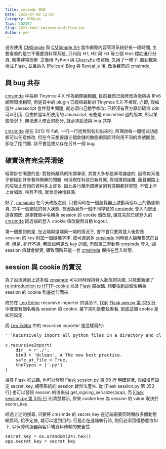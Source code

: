 ```yaml
---
Title: cmsimde 修改
Date: 2021-07-08 12:00
Category: KMOLab
Tags: 202107
Slug: 2021-kmol-cmsimde-modification
Author: yen
---
```


過去使用 [CMSimple] 與 [CMSimple XH] 當作網際內容管理系統好長一段時間, 主要看重的是它不需要資料庫系統, 只利用 Ｈ1, H2 與 H3 等三個 html 標註進行分頁, 架構非常簡單. 之後用 Python 與 [CherryPy] 改寫後, 又用了一陣子, 直到框架換成 [Flask], 並且納入 [Pelican] Blog 與 [Reveal.js] 後, 改為目前的 [cmsimde].

<!-- PELICAN_END_SUMMARY -->

與 bug 共存
----

[cmsimde] 中採用 Tinymce 4.X 作為網際編輯器, 目前雖然已經修改為能夠與 IPv6 網際環境相容, 但是其中的 plugin 已經與最新的 Tinymce 5.X 不相容, 亦即, 假如這些 Javascript 套件發生問題, 就必須自己動手修改. 已經沒有官方原始碼或 cdn 可以引用. 但由於當年所使用的 Javascript, 有些是 minimized 過的版本, 所以某些情況下, 無法進入修正的部分, 就必須設法與 bug 共存.

[cmsimde] 是在 2013 年 Fall, 一行一行從無到有刻出來的, 照理說每一個程式功能都可以任意修改, 但在今天想要讓三個倉儲的動態網頁同時利用不同的埠號開啟, 卻吃了閉門羹. 該不會這裡又存在另外一個 bug.

確實沒有完全弄清楚
----

經常掛在嘴邊的是: 對技術越熟的所謂專家, 其實大多都是非常謙虛的. 因為每天幾乎都碰到許多暫時無解的問題. 何況現在科技日新月異, 真相撲朔迷離, 而且網路上的垃圾比有用的資料多上許多, 因此各行業所謂專家的有效期都非常短. 不管上不上台唱歌, 稍有不慎, 就會從神壇跌落.

好了, [cmsimde] 在今天改版之前, 只要同時在一個瀏覽器上啟動兩個以上的動態網頁, 其中一個網站的登入狀態, 會因為另外一個不同埠號的 [cmsimde] 登入而退出. 追查原因, 是瀏覽器中名稱為 session 的 cookie 值改變, 讓其先前已經登入的  [cmsimde] 因近端的登入 cookie 值改變而自動 logout.

第一個想到的是, 在近端與遠端同一端的情況下, 會不會只要將登入後對應 session 的 key 附加一個隨機字串, 或可達到多 [cmsimde] 同時登入編輯模式的目標. 但是, 卻行不通. 無論如何更改 key 的值, 仍然第二套動態 [cmsimde] 登入, 該 session 值就會變更, 導致同時只能一套 [cmsimde] 保持在登入狀態.

session 與 cookie 的實況
----

為了設法達到上述多個 [cmsimde] 可以同時保持登入狀態的功能, 只能重新讀了 [re-introduction to HTTP-cookie] 以及 [Flask] 原始碼. 想要找到這個名稱為 session 的 cookie 到底從何而來.

終於在 [Leo Editor] recursive importer 的協助下, 找到 [Flask app.py 第 335 行] 中確實有個名稱為 session 的 cookie. 接下來則是要找看看, 到底這個  cookie 是如何設定.

而 [Leo Editor] 中的 recursive importer 是這樣寫的:

<pre class="brush: python">
'''Recursively import all python files in a directory and clean the result.'''

c.recursiveImport(
    dir_ = r'./',
    kind = '@clean', # The new best practice.
    safe_at_file = True,
    theTypes = ['.py']
)
</pre>

搜尋 Flask 程式碼, 也可以發現 [Flask session.py 第 98 行] 明確寫著, 假如沒有設定 secret_key, 網際系統的 session 就無法產生. 從 [Flask session.py 第 353 行] 也可以發現 session 的值來自 get_signing_serializer(app), 而 [Flask session.py 第 335 行] 則清楚標示, 原來 cookie key 為 session 的 value 取決於 secret_key.

經過上述的搜尋, 只要將 cmsimde 的 secret_key 在近端需要同時開啟多個動態網頁時, 給予定值, 就可以達到目的. 但是若在遠端執行時, 則仍必須回復動態值如下, 以保障伺服器與客戶端資料傳輸的安全性.

<pre class="brush: python">
secret_key = os.urandom(24).hex()
app.secret_key = secret_key
</pre>

[Leo Editor]: https://leoeditor.com/
[Flask]: https://github.com/pallets/flask
[re-introduction to HTTP-cookie]: https://www.valentinog.com/blog/cookies/
[Flask app.py 第 335 行]: https://github.com/pallets/flask/blob/7a73171edc3bcffef96ef6367977ab3ae9af9350/src/flask/app.py#L335
[Flask session.py 第 98 行]: https://github.com/pallets/flask/blob/7a73171edc3bcffef96ef6367977ab3ae9af9350/src/flask/sessions.py#L98
[Flask session.py 第 367 行]: https://github.com/pallets/flask/blob/7a73171edc3bcffef96ef6367977ab3ae9af9350/src/flask/sessions.py#L353
[Flask session.py 第 335 行]: https://github.com/pallets/flask/blob/7a73171edc3bcffef96ef6367977ab3ae9af9350/src/flask/sessions.py#L335

[CMSimple]: https://www.cmsimple.org/
[CMSimple XH]: https://www.cmsimple-xh.org/
[CherryPy]: https://github.com/cherrypy/cherrypy
[Flask]: https://flask.palletsprojects.com/en/2.0.x/
[Pellican]: https://blog.getpelican.com/
[Reveal.js]: https://revealjs.com/
[cmsimde]: https://github.com/mdecourse/cmsimde

